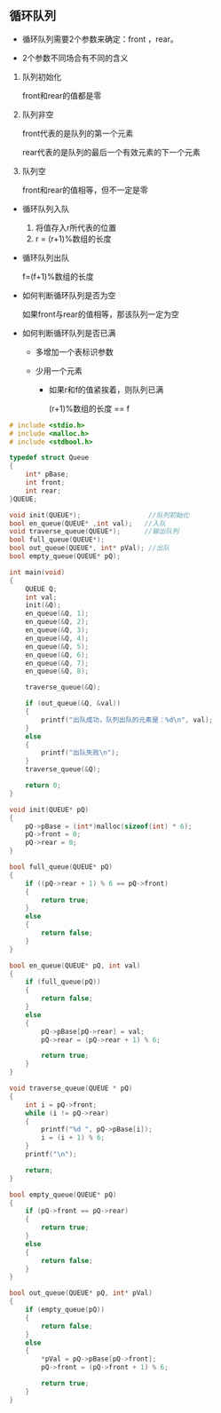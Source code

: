 ## 循环队列

- 循环队列需要2个参数来确定：front ，rear。

- 2个参数不同场合有不同的含义

1. 队列初始化

   front和rear的值都是零

2. 队列非空

   front代表的是队列的第一个元素

   rear代表的是队列的最后一个有效元素的下一个元素

3. 队列空

   front和rear的值相等，但不一定是零

- 循环队列入队
  1. 将值存入r所代表的位置
  2. r = (r+1)%数组的长度

- 循环队列出队

  f=(f+1)%数组的长度

- 如何判断循环队列是否为空

  如果front与rear的值相等，那该队列一定为空

- 如何判断循环队列是否已满

  - 多增加一个表标识参数

  - 少用一个元素

    - 如果r和f的值紧挨着，则队列已满

      (r+1)%数组的长度 == f

```c
# include <stdio.h>
# include <malloc.h>
# include <stdbool.h>

typedef struct Queue
{
	int* pBase;
	int front;
	int rear;
}QUEUE;

void init(QUEUE*);                 //队列初始化
bool en_queue(QUEUE* ,int val);   //入队
void traverse_queue(QUEUE*);      //输出队列
bool full_queue(QUEUE*);          
bool out_queue(QUEUE*, int* pVal); //出队
bool empty_queue(QUEUE* pQ);

int main(void)
{
	QUEUE Q;
	int val;
	init(&Q);
	en_queue(&Q, 1);
	en_queue(&Q, 2);
	en_queue(&Q, 3);
	en_queue(&Q, 4);
	en_queue(&Q, 5);
	en_queue(&Q, 6);
	en_queue(&Q, 7);
	en_queue(&Q, 8);

	traverse_queue(&Q);

	if (out_queue(&Q, &val))
	{
		printf("出队成功，队列出队的元素是：%d\n", val);
	}
	else
	{
		printf("出队失败\n");
	}
	traverse_queue(&Q);

	return 0;
}

void init(QUEUE* pQ)
{
	pQ->pBase = (int*)malloc(sizeof(int) * 6);
	pQ->front = 0;
	pQ->rear = 0;
}

bool full_queue(QUEUE* pQ)
{
	if ((pQ->rear + 1) % 6 == pQ->front)
	{
		return true;
	}
	else
	{
		return false;
	}
}

bool en_queue(QUEUE* pQ, int val)
{
	if (full_queue(pQ))
	{
		return false;
	}
	else
	{
		pQ->pBase[pQ->rear] = val;
		pQ->rear = (pQ->rear + 1) % 6;

		return true;
	}
}

void traverse_queue(QUEUE * pQ)
{
	int i = pQ->front;
	while (i != pQ->rear)
	{
		printf("%d ", pQ->pBase[i]);
		i = (i + 1) % 6;
	}
	printf("\n");

	return;
}

bool empty_queue(QUEUE* pQ)
{
	if (pQ->front == pQ->rear)
	{
		return true;
	}
	else
	{
		return false;
	}
}

bool out_queue(QUEUE* pQ, int* pVal)
{
	if (empty_queue(pQ))
	{
		return false;
	}
	else
	{
		*pVal = pQ->pBase[pQ->front];
		pQ->front = (pQ->front + 1) % 6;

		return true;
	}
}
```

